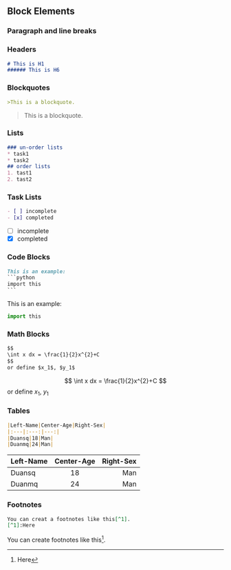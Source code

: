 ## Block Elements

### Paragraph and line breaks

### Headers

```markdown
# This is H1
###### This is H6
```

### Blockquotes

```markdown
>This is a blockquote.
```

> This is a blockquote.

### Lists 

```markdown
### un-order lists
* task1
* task2
## order lists
1. tast1
2. tast2
```

### Task Lists

```markdown
- [ ] incomplete
- [x] completed
```

- [ ] incomplete
- [x] completed

### Code Blocks

```markdown
This is an example:
​```python
import this
​```
```

This is an example:

```python
import this
```

### Math Blocks

```markdown
$$
\int x dx = \frac{1}{2}x^{2}+C
$$
or define $x_1$, $y_1$
```
$$
\int x dx = \frac{1}{2}x^{2}+C
$$
or define $x_1$, $y_1$

### Tables

```markdown
|Left-Name|Center-Age|Right-Sex|
|:---|:---:|---:|
|Duansq|18|Man|
|Duanmq|24|Man|
```

|Left-Name|Center-Age|Right-Sex|
|:---|:---:|---:|
|Duansq|18|Man|
|Duanmq|24|Man|

### Footnotes

```markdown
You can creat a footnotes like this[^1].
[^1]:Here
```

You can create footnotes like this[^1]. 
[^1]: Here

